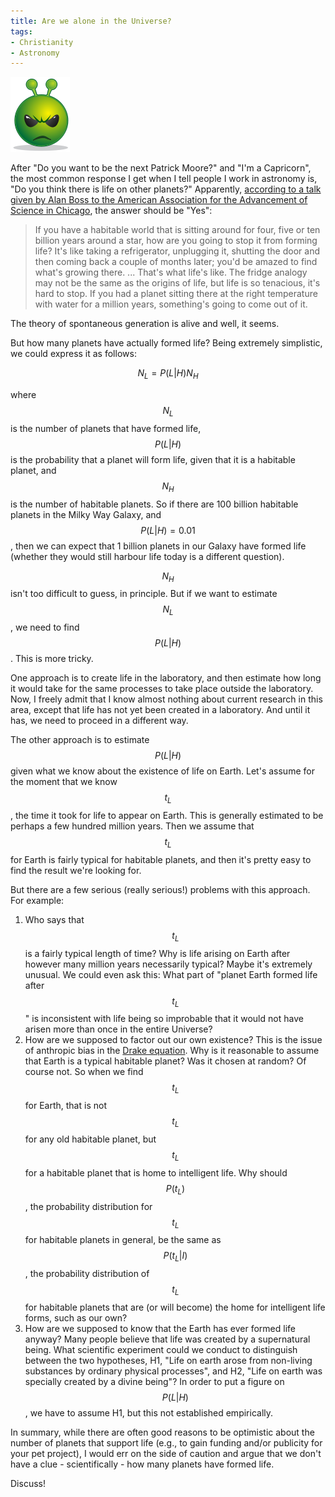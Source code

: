 ```yaml
---
title: Are we alone in the Universe?
tags:
- Christianity
- Astronomy
---
```

<a href="http://commons.wikimedia.org/wiki/File:Smiley_green_alien_unhappy.svg"><img title="Alien" src="/assets/alien.png" alt="alien" /></a>

After "Do you want to be the next Patrick Moore?" and "I'm a Capricorn", the most common response I get when I tell people I work in astronomy is, "Do you think there is life on other planets?"  Apparently, <a href="http://www.independent.co.uk/news/science/theres-another-earth-out-there-ndash-and-well-find-it-1623002.html">according to a talk given by Alan Boss to the American Association for the Advancement of Science in Chicago</a>, the answer should be "Yes":

> If you have a habitable world that is sitting around for four, five or ten billion years around a star, how are you going to stop it from forming life? It's like taking a refrigerator, unplugging it, shutting the door and then coming back a couple of months later; you'd be amazed to find what's growing there. ... That's what life's like. The fridge analogy may not be the same as the origins of life, but life is so tenacious, it's hard to stop. If you had a planet sitting there at the right temperature with water for a million years, something's going to come out of it.

The theory of spontaneous generation is alive and well, it seems.

But how many planets have actually formed life?  Being extremely simplistic, we could express it as follows:

$$N_L = P(L | H) N_H$$

where $$N_L$$ is the number of planets that have formed life, $$P(L\vert H)$$ is the probability that a planet will form life, given that it is a habitable planet, and $$N_H$$ is the number of habitable planets.  So if there are 100 billion habitable planets in the Milky Way Galaxy, and $$P(L\vert H) = 0.01$$, then we can expect that 1 billion planets in our Galaxy have formed life (whether they would still harbour life today is a different question).

$$N_H$$ isn't too difficult to guess, in principle.  But if we want to estimate $$N_L$$, we need to find $$P(L\vert H)$$.  This is more tricky.

One approach is to create life in the laboratory, and then estimate how long it would take for the same processes to take place outside the laboratory.  Now, I freely admit that I know almost nothing about current research in this area, except that life has not yet been created in a laboratory. And until it has, we need to proceed in a different way.

The other approach is to estimate $$P(L\vert H)$$ given what we know about the existence of life on Earth.  Let's assume for the moment that we know $$t_L$$, the time it took for life to appear on Earth.  This is generally estimated to be perhaps a few hundred million years.  Then we assume that $$t_L$$ for Earth is fairly typical for habitable planets, and then it's pretty easy to find the result we're looking for.

But there are a few serious (really serious!) problems with this approach. For example:

1. Who says that $$t_L$$ is a fairly typical length of time?  Why is life arising on Earth after however many million years necessarily typical?  Maybe it's extremely unusual. We could even ask this: What part of "planet Earth formed life after $$t_L$$" is inconsistent with life being so improbable that it would not have arisen more than once in the entire Universe?
1. How are we supposed to factor out our own existence?  This is the issue of anthropic bias in the <a href="http://en.wikipedia.org/wiki/Drake_equation">Drake equation</a>.  Why is it reasonable to assume that Earth is a typical habitable planet?  Was it chosen at random?  Of course not.  So when we find $$t_L$$ for Earth, that is not $$t_L$$ for any old habitable planet, but $$t_L$$ for a habitable planet that is home to intelligent life.  Why should $$P(t_L)$$, the probability distribution for $$t_L$$ for habitable planets in general, be the same as $$P(t_L\vert I)$$, the probability distribution of $$t_L$$ for habitable planets that are (or will become) the home for intelligent life forms, such as our own?
1. How are we supposed to know that the Earth has ever formed life anyway?  Many people believe that life was created by a supernatural being.  What scientific experiment could we conduct to distinguish between the two hypotheses, H1, "Life on earth arose from non-living substances by ordinary physical processes", and H2, "Life on earth was specially created by a divine being"?  In order to put a figure on $$P(L\vert H)$$, we have to assume H1, but this not established empirically.

In summary, while there are often good reasons to be optimistic about the number of planets that support life (e.g., to gain funding and/or publicity for your pet project), I would err on the side of caution and argue that we don't have a clue - scientifically - how many planets have formed life.

Discuss!
